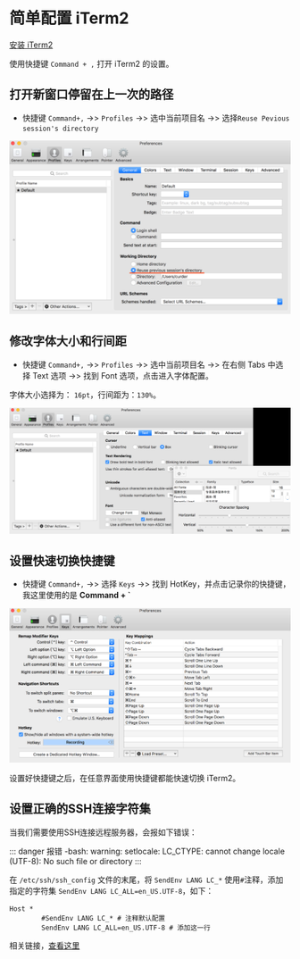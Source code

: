 # 简单配置 iTerm2

[安装 iTerm2](/install/iterm2.md)

使用快捷键 `Command + ,` 打开 iTerm2 的设置。

## 打开新窗口停留在上一次的路径

- 快捷键 `Command+,` ->> `Profiles` ->> 选中当前项目名 ->> 选择`Reuse Pevious session's directory`

![](./../assets/config/iterm2-set-resue-previous-session-directory.png)

## 修改字体大小和行间距

- 快捷键 `Command+,` ->> `Profiles` ->> 选中当前项目名 ->> 在右侧 Tabs 中选择 Text 选项 ->> 找到 Font 选项，点击进入字体配置。

字体大小选择为： `16pt`，行间距为：`130%`。

![](./../assets/config/iterm2-set-font-size-and-spacing.png)

## 设置快速切换快捷键

- 快捷键 `Command+,` ->> 选择 `Keys` ->> 找到 HotKey，并点击记录你的快捷键，我这里使用的是 **Command + \`**

![](./../assets/config/iterm2-show-or-hiden-all-windows.png)

设置好快捷键之后，在任意界面使用快捷键都能快速切换 iTerm2。

## 设置正确的SSH连接字符集

当我们需要使用SSH连接远程服务器，会报如下错误：

::: danger 报错
-bash: warning: setlocale: LC_CTYPE: cannot change locale (UTF-8): No such file or directory
:::

在 `/etc/ssh/ssh_config` 文件的末尾，将 `SendEnv LANG LC_*` 使用`#`注释，添加指定的字符集 `SendEnv LANG LC_ALL=en_US.UTF-8`，如下：

``` {2,3}
Host *
        #SendEnv LANG LC_* # 注释默认配置
        SendEnv LANG LC_ALL=en_US.UTF-8 # 添加这一行
```

相关链接，[查看这里](https://segmentfault.com/a/1190000022755839)
